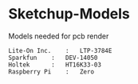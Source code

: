 # Sketchup-Models
Models needed for pcb render

```
Lite-On Inc.	:	LTP-3784E
Sparkfun	:	DEV-14050
Holtek		:	HT16K33-03
Raspberry Pi	:	Zero
```
